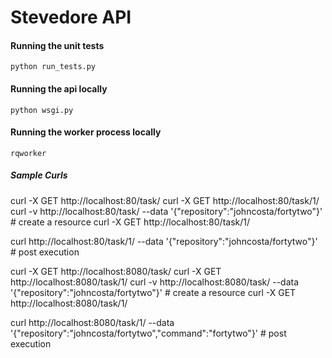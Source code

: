 Stevedore API
=============

#### Running the unit tests ####

`python run_tests.py`

#### Running the api locally ####

`python wsgi.py`

#### Running the worker process locally ####

`rqworker`

##### Sample Curls #####

curl -X GET http://localhost:80/task/
curl -X GET http://localhost:80/task/1/
curl -v http://localhost:80/task/ --data '{"repository":"johncosta/fortytwo"}'  # create a resource
curl -X GET http://localhost:80/task/1/

curl http://localhost:80/task/1/ --data '{"repository":"johncosta/fortytwo"}'   # post execution


curl -X GET http://localhost:8080/task/
curl -X GET http://localhost:8080/task/1/
curl -v http://localhost:8080/task/ --data '{"repository":"johncosta/fortytwo"}'  # create a resource
curl -X GET http://localhost:8080/task/1/

curl http://localhost:8080/task/1/ --data '{"repository":"johncosta/fortytwo","command":"fortytwo"}'   # post execution

